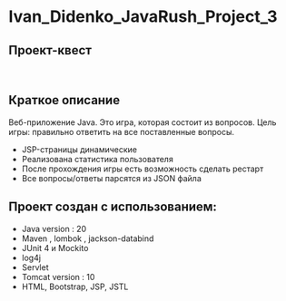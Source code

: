 # Ivan_Didenko_JavaRush_Project_3
<!DOCTYPE html>
<html lang="UTF-8">
<head>
    <link href="https://cdn.jsdelivr.net/npm/bootstrap@5.2.2/dist/css/bootstrap.min.css" rel="stylesheet" integrity="sha384-Zenh87qX5JnK2Jl0vWa8Ck2rdkQ2Bzep5IDxbcnCeuOxjzrPF/et3URy9Bv1WTRi" crossorigin="anonymous">
</head>

<body>
<div class="p-4 mb-2 text-dark bg-light">
<h2 class="text-light text-bg-primary">Проект-квест</h2>
<br>

<h2 class="text-primary">Краткое описание</h2>
<p> Веб-приложение Java. Это игра, которая состоит из вопросов.
Цель игры: правильно ответить на все поставленные вопросы. </p>
    <ul>
        <li>JSP-страницы динамические</li>
        <li>Реализована статистика пользователя</li>
        <li> После прохождения игры есть возможность сделать рестарт</li>
        <li> Все вопросы/ответы парсятся из JSON файла</li>
    </ul>



<h2 class="text-primary">Проект создан с использованием:</h2>
<ul>
<li> Java version : 20</li>
<li>Maven , lombok , jackson-databind</li>
<li> JUnit 4 и Mockito</li>
<li> log4j</li>
<li> Servlet</li>
<li> Tomcat version : 10</li>
<li> HTML, Bootstrap, JSP, JSTL</li>
</ul>
</div>

</body>
</html>